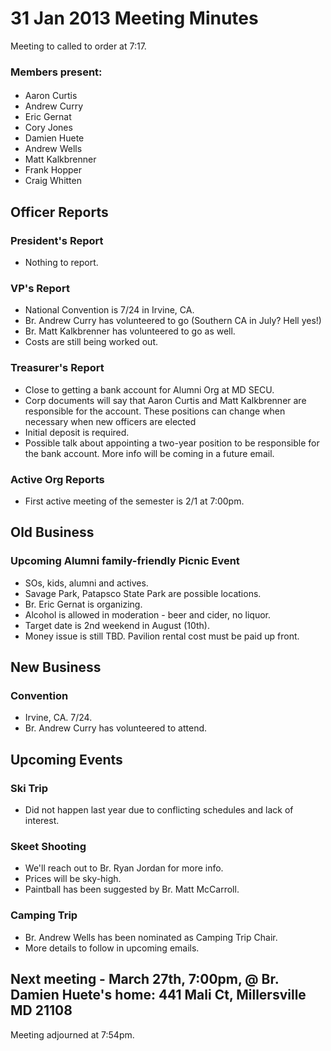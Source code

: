 # 31 Jan 2013 Meeting Minutes

Meeting to called to order at 7:17.

### Members present:

####

+ Aaron Curtis
+ Andrew Curry
+ Eric Gernat
+ Cory Jones
+ Damien Huete
+ Andrew Wells
+ Matt Kalkbrenner
+ Frank Hopper
+ Craig Whitten

## Officer Reports

### President's Report
+ Nothing to report.

### VP's Report
+ National Convention is 7/24 in Irvine, CA.
+ Br. Andrew Curry has volunteered to go (Southern CA in July? Hell
  yes!)
+ Br. Matt Kalkbrenner has volunteered to go as well.
+ Costs are still being worked out.

### Treasurer's Report
+ Close to getting a bank account for Alumni Org at MD SECU.
+ Corp documents will say that Aaron Curtis and Matt Kalkbrenner are
  responsible for the account. These positions can change when necessary
  when new officers are elected
+ Initial deposit is required.
+ Possible talk about appointing a two-year position to be responsible
  for the bank account. More info will be coming in a future email.

### Active Org Reports
+ First active meeting of the semester is 2/1 at 7:00pm.

## Old Business

### Upcoming Alumni family-friendly Picnic Event
+ SOs, kids, alumni and actives.
+ Savage Park, Patapsco State Park are possible locations.
+ Br. Eric Gernat is organizing.
+ Alcohol is allowed in moderation - beer and cider, no liquor.
+ Target date is 2nd weekend in August (10th).
+ Money issue is still TBD. Pavilion rental cost must be paid up front.

## New Business

### Convention
+ Irvine, CA. 7/24.
+ Br. Andrew Curry has volunteered to attend.

## Upcoming Events

### Ski Trip
+ Did not happen last year due to conflicting schedules and lack of
  interest.

### Skeet Shooting
+ We'll reach out to Br. Ryan Jordan for more info.
+ Prices will be sky-high.
+ Paintball has been suggested by Br. Matt McCarroll.

### Camping Trip
+ Br. Andrew Wells has been nominated as Camping Trip Chair.
+ More details to follow in upcoming emails.

## Next meeting - March 27th, 7:00pm, @ Br. Damien Huete's home: 441 Mali Ct, Millersville MD 21108

Meeting adjourned at 7:54pm.
